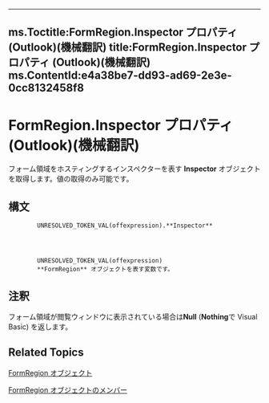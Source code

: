

---
ms.Toctitle:FormRegion.Inspector プロパティ (Outlook)(機械翻訳)
title:FormRegion.Inspector プロパティ (Outlook)(機械翻訳)
ms.ContentId:e4a38be7-dd93-ad69-2e3e-0cc8132458f8
---
# FormRegion.Inspector プロパティ (Outlook)(機械翻訳)




フォーム領域をホスティングするインスペクターを表す **Inspector** オブジェクトを取得します。値の取得のみ可能です。

## 構文

            UNRESOLVED_TOKEN_VAL(offexpression).**Inspector**




            UNRESOLVED_TOKEN_VAL(offexpression)
            **FormRegion** オブジェクトを表す変数です。



## 注釈
フォーム領域が閲覧ウィンドウに表示されている場合は**Null** (**Nothing**で Visual Basic) を返します。



## Related Topics

[FormRegion オブジェクト](3a0b83eb-4076-9cb3-86a9-68f9e44df89f.md)

[FormRegion オブジェクトのメンバー](eb4ff750-2911-8f8d-2ef0-c3f5e7adf4e0.md)




